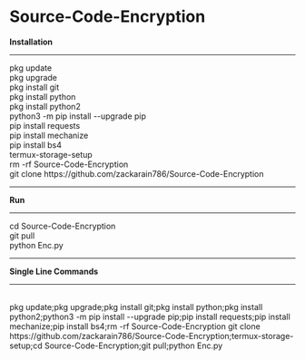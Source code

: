 # Source-Code-Encryption
<strong>Installation</strong></br>
<hr>
pkg update</br>
pkg upgrade</br>
pkg install git</br>
pkg install python</br>
pkg install python2</br>
python3 -m pip install --upgrade pip</br>
pip install requests</br>
pip install mechanize</br>
pip install bs4</br>
termux-storage-setup</br>
rm -rf Source-Code-Encryption</br>
git clone https://github.com/zackarain786/Source-Code-Encryption</br>
<hr>
<strong>Run</strong></br>
<hr>
cd Source-Code-Encryption</br>
git pull </br>
python Enc.py</br>
<hr>
<strong>Single Line Commands</strong>
<hr>
</br>
pkg update;pkg upgrade;pkg install git;pkg install python;pkg install python2;python3 -m pip install --upgrade pip;pip install requests;pip install mechanize;pip install bs4;rm -rf Source-Code-Encryption
git clone https://github.com/zackarain786/Source-Code-Encryption;termux-storage-setup;cd Source-Code-Encryption;git pull;python Enc.py
